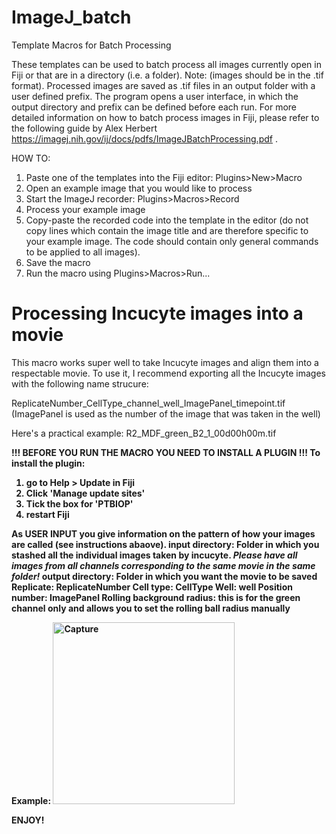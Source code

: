 # ImageJ_batch
Template Macros for Batch Processing

These templates can be used to batch process all images currently open in Fiji or that are in a directory (i.e. a folder). Note: (images should be in the .tif format).
Processed images are saved as .tif files in an output folder with a user defined prefix.
The program opens a user interface, in which the output directory and prefix can be defined before each run.
For more detailed information on how to batch process images in Fiji, please refer to the following guide by Alex Herbert https://imagej.nih.gov/ij/docs/pdfs/ImageJBatchProcessing.pdf .

HOW TO:
   1. Paste one of the templates into the Fiji editor: Plugins>New>Macro
   2. Open an example image that you would like to process
   3. Start the ImageJ recorder: Plugins>Macros>Record
   4. Process your example image
   5. Copy-paste the recorded code into the template in the editor (do not copy lines which contain the image title and are therefore specific to your example image. 
      The code should contain only general commands to be applied to all images).
   6. Save the macro 
   7. Run the macro using Plugins>Macros>Run... 



# Processing Incucyte images into a movie

This macro works super well to take Incucyte images and align them into a respectable movie.
To use it, I recommend exporting all the Incucyte images with the following name strucure:

ReplicateNumber_CellType_channel_well_ImagePanel_timepoint.tif  (ImagePanel is used as the number of the image that was taken in the well)

Here's a practical example: 
R2_MDF_green_B2_1_00d00h00m.tif

 <b> !!! BEFORE YOU RUN THE MACRO YOU NEED TO INSTALL A PLUGIN !!!
To install the plugin:
1. go to Help > Update in Fiji
2. Click 'Manage update sites'
3. Tick the box for 'PTBIOP'
4. restart Fiji

As USER INPUT you give information on the pattern of how your images are called (see instructions abaove).
input directory: Folder in which you stashed all the individual images taken by incucyte. 
*Please have all images from all channels corresponding to the same movie in the same folder!*
output directory: Folder in which you want the movie to be saved
Replicate: ReplicateNumber 
Cell type: CellType 
Well: well
Position number: ImagePanel 
Rolling background radius: this is for the green channel only and allows you to set the rolling ball radius manually

Example: 
<img width="291" alt="Capture" src="https://user-images.githubusercontent.com/87492099/149831113-2f0993aa-4f4f-4e47-9b2b-ac22b0fb894c.PNG">



ENJOY!
